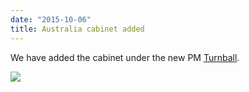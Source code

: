 ```yaml
---
date: "2015-10-06"
title: Australia cabinet added
---
```


We have added the cabinet under the new PM [Turnball](http://www.parlgov.org/explore/aus/cabinet/2015-09-15/).

![](/images/parliament-european-union.jpg)
